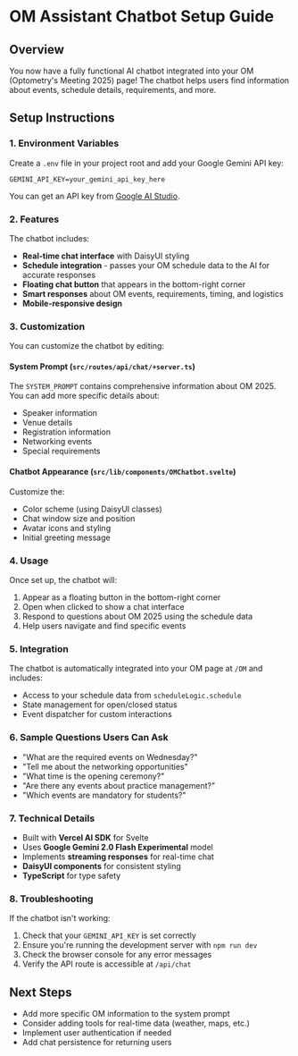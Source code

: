 # OM Assistant Chatbot Setup Guide

## Overview
You now have a fully functional AI chatbot integrated into your OM (Optometry's Meeting 2025) page! The chatbot helps users find information about events, schedule details, requirements, and more.

## Setup Instructions

### 1. Environment Variables
Create a `.env` file in your project root and add your Google Gemini API key:

```env
GEMINI_API_KEY=your_gemini_api_key_here
```

You can get an API key from [Google AI Studio](https://makersuite.google.com/app/apikey).

### 2. Features
The chatbot includes:
- **Real-time chat interface** with DaisyUI styling
- **Schedule integration** - passes your OM schedule data to the AI for accurate responses
- **Floating chat button** that appears in the bottom-right corner
- **Smart responses** about OM events, requirements, timing, and logistics
- **Mobile-responsive design**

### 3. Customization
You can customize the chatbot by editing:

#### System Prompt (`src/routes/api/chat/+server.ts`)
The `SYSTEM_PROMPT` contains comprehensive information about OM 2025. You can add more specific details about:
- Speaker information
- Venue details
- Registration information
- Networking events
- Special requirements

#### Chatbot Appearance (`src/lib/components/OMChatbot.svelte`)
Customize the:
- Color scheme (using DaisyUI classes)
- Chat window size and position
- Avatar icons and styling
- Initial greeting message

### 4. Usage
Once set up, the chatbot will:
1. Appear as a floating button in the bottom-right corner
2. Open when clicked to show a chat interface
3. Respond to questions about OM 2025 using the schedule data
4. Help users navigate and find specific events

### 5. Integration
The chatbot is automatically integrated into your OM page at `/OM` and includes:
- Access to your schedule data from `scheduleLogic.schedule`
- State management for open/closed status
- Event dispatcher for custom interactions

### 6. Sample Questions Users Can Ask
- "What are the required events on Wednesday?"
- "Tell me about the networking opportunities"
- "What time is the opening ceremony?"
- "Are there any events about practice management?"
- "Which events are mandatory for students?"

### 7. Technical Details
- Built with **Vercel AI SDK** for Svelte
- Uses **Google Gemini 2.0 Flash Experimental** model
- Implements **streaming responses** for real-time chat
- **DaisyUI components** for consistent styling
- **TypeScript** for type safety

### 8. Troubleshooting
If the chatbot isn't working:
1. Check that your `GEMINI_API_KEY` is set correctly
2. Ensure you're running the development server with `npm run dev`
3. Check the browser console for any error messages
4. Verify the API route is accessible at `/api/chat`

## Next Steps
- Add more specific OM information to the system prompt
- Consider adding tools for real-time data (weather, maps, etc.)
- Implement user authentication if needed
- Add chat persistence for returning users 